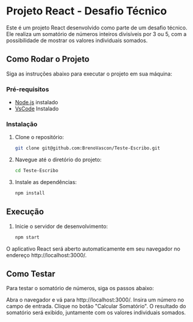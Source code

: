 # Projeto React - Desafio Técnico

Este é um projeto React desenvolvido como parte de um desafio técnico. Ele realiza um somatório de números inteiros divisíveis por 3 ou 5, com a possibilidade de mostrar os valores individuais somados.

## Como Rodar o Projeto

Siga as instruções abaixo para executar o projeto em sua máquina:

### Pré-requisitos

- [Node.js](https://nodejs.org/) instalado
- [VsCode](https://code.visualstudio.com/) Instalado

### Instalação

1. Clone o repositório:

   ```bash
   git clone git@github.com:BrenoVascon/Teste-Escribo.git

2. Navegue até o diretório do projeto:
    ```bash
   cd Teste-Escribo

3. Instale as dependências:
    ```bash
    npm install
    
## Execução 
1. Inicie o servidor de desenvolvimento:
    ```bash
    npm start

O aplicativo React será aberto automaticamente em seu navegador no endereço http://localhost:3000/.

   ## Como Testar
Para testar o somatório de números, siga os passos abaixo:

Abra o navegador e vá para http://localhost:3000/.
Insira um número no campo de entrada.
Clique no botão "Calcular Somatório".
O resultado do somatório será exibido, juntamente com os valores individuais somados.
